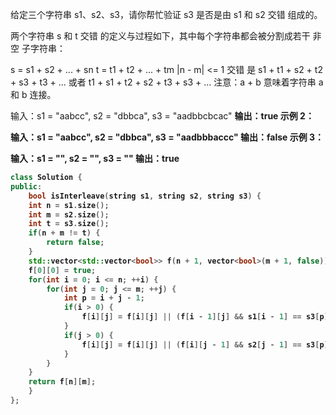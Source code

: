 给定三个字符串 s1、s2、s3，请你帮忙验证 s3 是否是由 s1 和 s2 交错 组成的。

两个字符串 s 和 t 交错 的定义与过程如下，其中每个字符串都会被分割成若干 非空 子字符串：

s = s1 + s2 + ... + sn
t = t1 + t2 + ... + tm
|n - m| <= 1
交错 是 s1 + t1 + s2 + t2 + s3 + t3 + ... 或者 t1 + s1 + t2 + s2 + t3 + s3 + ...
注意：a + b 意味着字符串 a 和 b 连接。

输入：s1 = "aabcc", s2 = "dbbca", s3 = "aadbbcbcac" <b>
输出：true <b>
示例 2：<b>

输入：s1 = "aabcc", s2 = "dbbca", s3 = "aadbbbaccc" <b>
输出：false <b>
示例 3：<b>

输入：s1 = "", s2 = "", s3 = "" <b>
输出：true <b>

``` cpp
class Solution {
public:
    bool isInterleave(string s1, string s2, string s3) {
    int n = s1.size();
    int m = s2.size();
    int t = s3.size();
    if(n + m != t) {
        return false;
    }
    std::vector<std::vector<bool>> f(n + 1, vector<bool>(m + 1, false));
    f[0][0] = true;
    for(int i = 0; i <= n; ++i) {
        for(int j = 0; j <= m; ++j) {
            int p = i + j - 1;
            if(i > 0) {
                f[i][j] = f[i][j] || (f[i - 1][j] && s1[i - 1] == s3[p]);
            }
            if(j > 0) {
                f[i][j] = f[i][j] || (f[i][j - 1] && s2[j - 1] == s3[p]);
            }
        }
    }
    return f[n][m];
    }
};
```
